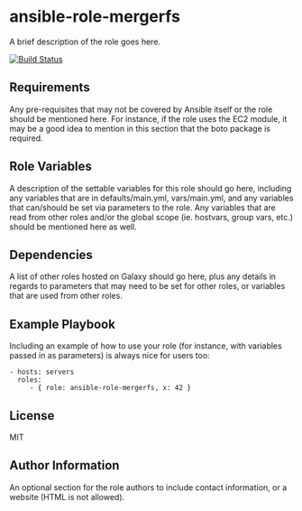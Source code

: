 ansible-role-mergerfs
=====================

A brief description of the role goes here.

[![Build Status](https://api.travis-ci.com/sprat/ansible-role-mergerfs.svg?branch=master)](https://api.travis-ci.com/sprat/ansible-role-mergerfs)


Requirements
------------

Any pre-requisites that may not be covered by Ansible itself or the role should
be mentioned here. For instance, if the role uses the EC2 module, it may be a
good idea to mention in this section that the boto package is required.

Role Variables
--------------

A description of the settable variables for this role should go here, including
any variables that are in defaults/main.yml, vars/main.yml, and any variables
that can/should be set via parameters to the role. Any variables that are read
from other roles and/or the global scope (ie. hostvars, group vars, etc.) should
be mentioned here as well.

Dependencies
------------

A list of other roles hosted on Galaxy should go here, plus any details in
regards to parameters that may need to be set for other roles, or variables that
are used from other roles.

Example Playbook
----------------

Including an example of how to use your role (for instance, with variables
passed in as parameters) is always nice for users too:

    - hosts: servers
      roles:
         - { role: ansible-role-mergerfs, x: 42 }

License
-------

MIT

Author Information
------------------

An optional section for the role authors to include contact information, or a
website (HTML is not allowed).
